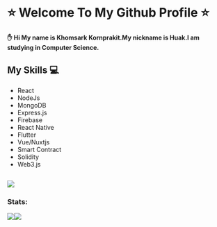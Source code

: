 # :star: Welcome To My Github Profile :star:
#### :raised_hand: Hi My name is Khomsark Kornprakit.My nickname is Huak.I am studying in Computer Science.

## My Skills :computer:
* React
* NodeJs
* MongoDB
* Express.js
* Firebase
* React Native
* Flutter 
* Vue/Nuxtjs
* Smart Contract
* Solidity
* Web3.js

![](https://komarev.com/ghpvc/?username=kauhaz&color=green)
---
<!--
**kauhaz/kauhaz** is a ✨ _special_ ✨ repository because its `README.md` (this file) appears on your GitHub profile.

Here are some ideas to get you started:

- 🔭 I’m currently working on ...
- 🌱 I’m currently learning ...
- 👯 I’m looking to collaborate on ...
- 🤔 I’m looking for help with ...
- 💬 Ask me about ...
- 📫 How to reach me: ...
- 😄 Pronouns: ...
- ⚡ Fun fact: ...
-->

### Stats:

<div style="display: flex;">
     <img src="https://github-readme-stats.vercel.app/api/top-langs/?username=chon26909&layout=compact&langs_count=10&theme=gruvbox"/>
     <img src="https://github-readme-stats.vercel.app/api?username=chon26909&show_icons=true&theme=gruvbox"/>
</div>
